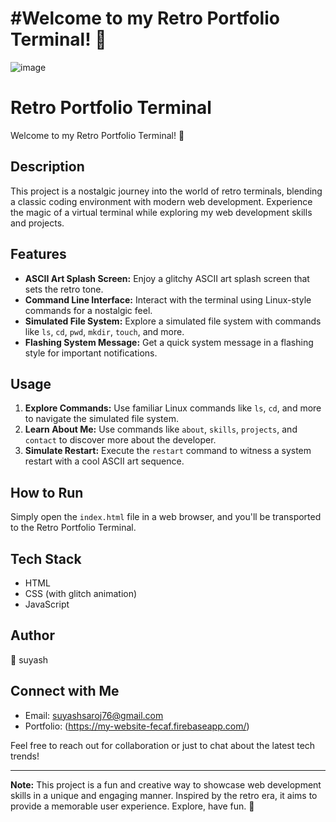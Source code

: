 # #Welcome to my Retro Portfolio Terminal! 🚀
![image](https://github.com/suyashsaroj/terminalPortfolio/assets/48505375/5c248bd4-7a4d-4f40-ae3b-5fd83d448cd1)

# Retro Portfolio Terminal

Welcome to my Retro Portfolio Terminal! 🚀

## Description

This project is a nostalgic journey into the world of retro terminals, blending a classic coding environment with modern web development. Experience the magic of a virtual terminal while exploring my web development skills and projects.

## Features

- **ASCII Art Splash Screen:** Enjoy a glitchy ASCII art splash screen that sets the retro tone.
- **Command Line Interface:** Interact with the terminal using Linux-style commands for a nostalgic feel.
- **Simulated File System:** Explore a simulated file system with commands like `ls`, `cd`, `pwd`, `mkdir`, `touch`, and more.
- **Flashing System Message:** Get a quick system message in a flashing style for important notifications.

## Usage

1. **Explore Commands:** Use familiar Linux commands like `ls`, `cd`, and more to navigate the simulated file system.
2. **Learn About Me:** Use commands like `about`, `skills`, `projects`, and `contact` to discover more about the developer.
3. **Simulate Restart:** Execute the `restart` command to witness a system restart with a cool ASCII art sequence.

## How to Run

Simply open the `index.html` file in a web browser, and you'll be transported to the Retro Portfolio Terminal.

## Tech Stack

- HTML
- CSS (with glitch animation)
- JavaScript

## Author

👤 suyash

## Connect with Me

- Email: suyashsaroj76@gmail.com
- Portfolio: (https://my-website-fecaf.firebaseapp.com/)

Feel free to reach out for collaboration or just to chat about the latest tech trends!

---

**Note:** This project is a fun and creative way to showcase web development skills in a unique and engaging manner. Inspired by the retro era, it aims to provide a memorable user experience. Explore, have fun. 🌟

